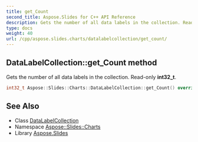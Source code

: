 ```yaml
---
title: get_Count
second_title: Aspose.Slides for C++ API Reference
description: Gets the number of all data labels in the collection. Read-only int32_t.
type: docs
weight: 40
url: /cpp/aspose.slides.charts/datalabelcollection/get_count/
---
```

## DataLabelCollection::get_Count method


Gets the number of all data labels in the collection. Read-only **int32_t**.

```cpp
int32_t Aspose::Slides::Charts::DataLabelCollection::get_Count() override
```

## See Also

* Class [DataLabelCollection](../)
* Namespace [Aspose::Slides::Charts](../../)
* Library [Aspose.Slides](../../../)
